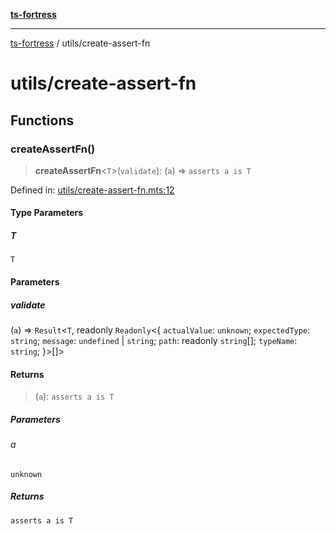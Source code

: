 [**ts-fortress**](../README.md)

---

[ts-fortress](../README.md) / utils/create-assert-fn

# utils/create-assert-fn

## Functions

### createAssertFn()

> **createAssertFn**\<`T`\>(`validate`): (`a`) => `asserts a is T`

Defined in: [utils/create-assert-fn.mts:12](https://github.com/noshiro-pf/ts-fortress/blob/main/src/utils/create-assert-fn.mts#L12)

#### Type Parameters

##### T

`T`

#### Parameters

##### validate

(`a`) => `Result`\<`T`, readonly `Readonly`\<\{ `actualValue`: `unknown`; `expectedType`: `string`; `message`: `undefined` \| `string`; `path`: readonly `string`[]; `typeName`: `string`; \}\>[]\>

#### Returns

> (`a`): `asserts a is T`

##### Parameters

###### a

`unknown`

##### Returns

`asserts a is T`
